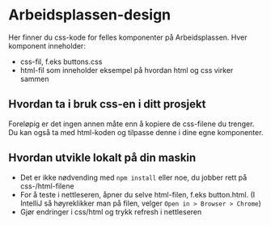 # Arbeidsplassen-design

Her finner du css-kode for felles komponenter på Arbeidsplassen.
Hver komponent inneholder:
- css-fil, f.eks buttons.css
- html-fil som inneholder eksempel på hvordan html og css virker sammen

## Hvordan ta i bruk css-en i ditt prosjekt
Foreløpig er det ingen annen måte enn å kopiere de css-filene du trenger. Du kan også ta med html-koden og tilpasse denne i dine egne komponenter.

## Hvordan utvikle lokalt på din maskin
- Det er ikke nødvending med `npm install` eller noe, du jobber rett på css-/html-filene
- For å teste i nettleseren, åpner du selve html-filen, f.eks button.html. (I IntelliJ så høyreklikker man på filen, velger `Open in > Browser > Chrome`)
- Gjør endringer i css/html og trykk refresh i nettleseren


